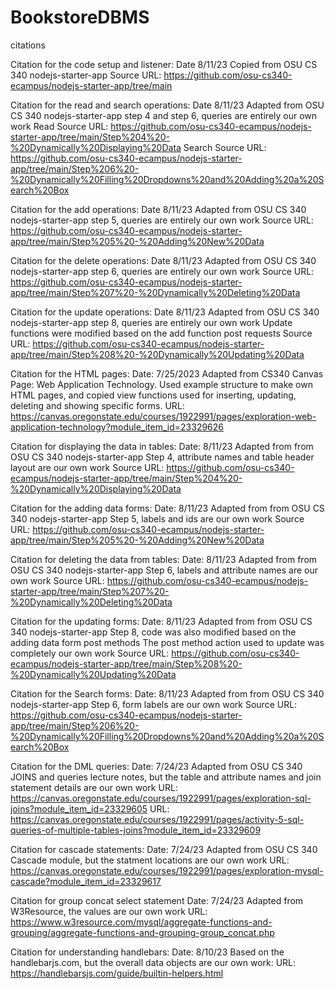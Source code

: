 # BookstoreDBMS

citations

Citation for the code setup and listener:
Date 8/11/23
Copied from OSU CS 340 nodejs-starter-app
Source URL: https://github.com/osu-cs340-ecampus/nodejs-starter-app/tree/main

Citation for the read and search operations:
Date 8/11/23
Adapted from OSU CS 340 nodejs-starter-app step 4 and step 6, queries are entirely our own work
Read Source URL: https://github.com/osu-cs340-ecampus/nodejs-starter-app/tree/main/Step%204%20-%20Dynamically%20Displaying%20Data
Search Source URL: https://github.com/osu-cs340-ecampus/nodejs-starter-app/tree/main/Step%206%20-%20Dynamically%20Filling%20Dropdowns%20and%20Adding%20a%20Search%20Box

Citation for the add operations:
Date 8/11/23
Adapted from OSU CS 340 nodejs-starter-app step 5, queries are entirely our own work
Source URL: https://github.com/osu-cs340-ecampus/nodejs-starter-app/tree/main/Step%205%20-%20Adding%20New%20Data

Citation for the delete operations:
Date 8/11/23
Adapted from OSU CS 340 nodejs-starter-app step 6, queries are entirely our own work
Source URL: https://github.com/osu-cs340-ecampus/nodejs-starter-app/tree/main/Step%207%20-%20Dynamically%20Deleting%20Data

Citation for the update operations:
Date 8/11/23
Adapted from OSU CS 340 nodejs-starter-app step 8, queries are entirely our own work
Update functions were modified based on the add function post requests
Source URL: https://github.com/osu-cs340-ecampus/nodejs-starter-app/tree/main/Step%208%20-%20Dynamically%20Updating%20Data

Citation for the HTML pages:
Date: 7/25/2023
Adapted from CS340 Canvas Page: Web Application Technology. Used example structure to make own HTML pages, and copied view functions used for inserting, updating, deleting and showing specific forms.
URL: https://canvas.oregonstate.edu/courses/1922991/pages/exploration-web-application-technology?module_item_id=23329626

Citation for displaying the data in tables:
Date: 8/11/23
Adapted from from OSU CS 340 nodejs-starter-app Step 4, attribute names and table header layout are our own work
Source URL: https://github.com/osu-cs340-ecampus/nodejs-starter-app/tree/main/Step%204%20-%20Dynamically%20Displaying%20Data

Citation for the adding data forms:
Date: 8/11/23
Adapted from from OSU CS 340 nodejs-starter-app Step 5, labels and ids are our own work
Source URL: https://github.com/osu-cs340-ecampus/nodejs-starter-app/tree/main/Step%205%20-%20Adding%20New%20Data

Citation for deleting the data from tables:
Date: 8/11/23
Adapted from from OSU CS 340 nodejs-starter-app Step 6, labels and attribute names are our own work
Source URL: https://github.com/osu-cs340-ecampus/nodejs-starter-app/tree/main/Step%207%20-%20Dynamically%20Deleting%20Data

Citation for the updating forms:
Date: 8/11/23
Adapted from from OSU CS 340 nodejs-starter-app Step 8, code was also modified based on the adding data form post methods
The post method action used to update was completely our own work
Source URL: https://github.com/osu-cs340-ecampus/nodejs-starter-app/tree/main/Step%208%20-%20Dynamically%20Updating%20Data

Citation for the Search forms:
Date: 8/11/23
Adapted from from OSU CS 340 nodejs-starter-app Step 6, form labels are our own work
Source URL: https://github.com/osu-cs340-ecampus/nodejs-starter-app/tree/main/Step%206%20-%20Dynamically%20Filling%20Dropdowns%20and%20Adding%20a%20Search%20Box

Citation for the DML queries:
Date: 7/24/23
Adapted from OSU CS 340 JOINS and queries lecture notes, but the table and attribute names and join statement details are our own work
URL: https://canvas.oregonstate.edu/courses/1922991/pages/exploration-sql-joins?module_item_id=23329605
URL: https://canvas.oregonstate.edu/courses/1922991/pages/activity-5-sql-queries-of-multiple-tables-joins?module_item_id=23329609

Citation for cascade statements:
Date: 7/24/23
Adapted from OSU CS 340 Cascade module, but the statment locations are our own work
URL: https://canvas.oregonstate.edu/courses/1922991/pages/exploration-mysql-cascade?module_item_id=23329617

Citation for group concat select statement
Date: 7/24/23
Adapted from W3Resource, the values are our own work
URL: https://www.w3resource.com/mysql/aggregate-functions-and-grouping/aggregate-functions-and-grouping-group_concat.php

Citation for understanding handlebars:
Date: 8/10/23
Based on the handlebarjs.com, but the overall data objects are our own work:
URL: https://handlebarsjs.com/guide/builtin-helpers.html
